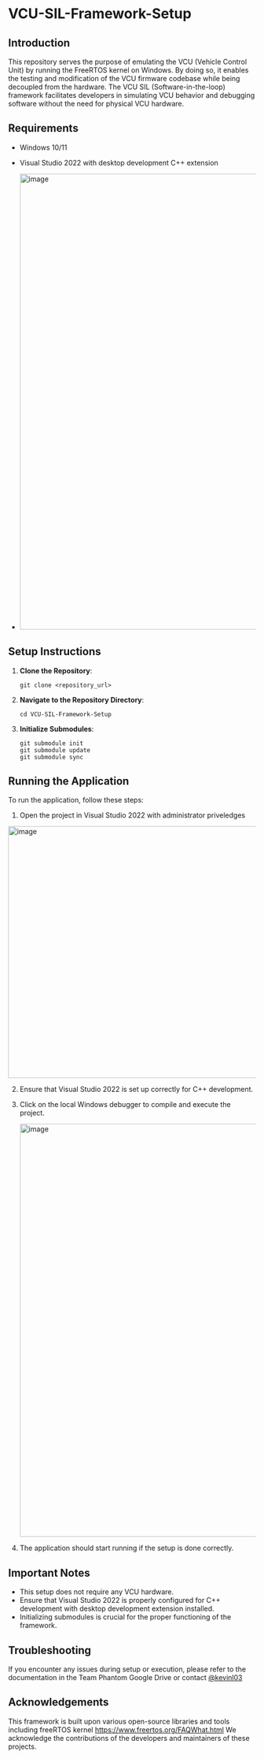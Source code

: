 # VCU-SIL-Framework-Setup

## Introduction
This repository serves the purpose of emulating the VCU (Vehicle Control Unit) by running the FreeRTOS kernel on Windows. By doing so, it enables the testing and modification of the VCU firmware codebase while being decoupled from the hardware. The VCU SIL (Software-in-the-loop) framework facilitates developers in simulating VCU behavior and debugging software without the need for physical VCU hardware.

## Requirements
- Windows 10/11
- Visual Studio 2022 with desktop development C++ extension

- <img width="925" alt="image" src="https://github.com/sfuphantom/VCU-SIL-Framework-Setup/assets/89829682/f03731b6-9ccb-4e87-97b1-6482628e7da3">


## Setup Instructions

1. **Clone the Repository**: 
   ```
   git clone <repository_url>
   ```
   
2. **Navigate to the Repository Directory**:
   ```
   cd VCU-SIL-Framework-Setup
   ```

3. **Initialize Submodules**:
   ```
   git submodule init
   git submodule update
   git submodule sync
   ```

## Running the Application
To run the application, follow these steps:

1. Open the project in Visual Studio 2022 with administrator priveledges

<img width="511" alt="image" align="centre" src="https://github.com/sfuphantom/VCU-SIL-Framework-Setup/assets/89829682/031b06ba-e835-4fb8-b4af-dd74f5fb7f1c">

   
2. Ensure that Visual Studio 2022 is set up correctly for C++ development.

3. Click on the local Windows debugger to compile and execute the project.

   <img width="838" alt="image" src="https://github.com/sfuphantom/VCU-SIL-Framework-Setup/assets/89829682/7696205b-4575-4ffa-8a61-be3aa790aae4">


5. The application should start running if the setup is done correctly.

## Important Notes
- This setup does not require any VCU hardware.
- Ensure that Visual Studio 2022 is properly configured for C++ development with desktop development extension installed.
- Initializing submodules is crucial for the proper functioning of the framework.

## Troubleshooting
If you encounter any issues during setup or execution, please refer to the documentation in the Team Phantom Google Drive or contact [@kevinl03](https://github.com/kevinl03)

## Acknowledgements
This framework is built upon various open-source libraries and tools including freeRTOS kernel https://www.freertos.org/FAQWhat.html
We acknowledge the contributions of the developers and maintainers of these projects.
